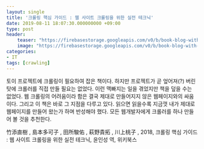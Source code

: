 ```yaml
---
layout: single
title: '크롤링 핵심 가이드 : 웹 사이트 크롤링을 위한 실전 테크닉'
date: 2019-08-11 18:07:30.000000000 +09:00
type: post
header:
    teaser: "https://firebasestorage.googleapis.com/v0/b/book-blog-with-largo.appspot.com/o/images%2F800x0.jfif?alt=media&token=67b8047e-052d-40ed-8421-0c2441632373"
    image: "https://firebasestorage.googleapis.com/v0/b/book-blog-with-largo.appspot.com/o/images%2F800x0.jfif?alt=media&token=67b8047e-052d-40ed-8421-0c2441632373"
categories:
- IT
tags: [crawling]
---
```


토이 프로젝트에 크롤링이 필요하여 잡은 책이다. 하지만 프로젝트가 곧 엎어져(?) 버린 탓에 크롤러를 직접 만들 필요는 없었다. 이런 맥빠지는 일을 겪었지만 책을 덮을 수는 없었다. 웹 크롤링의 어려움이라 함은 결국 제대로 만들어지지 않은 웹페이지와의 싸움이다. 그리고 이 책은 바로 그 지점을 다루고 있다. 읽으면 읽을수록 지금껏 내가 제대로 웹페이지를 만들어 왔는가 하며 반성해야 했다. 모든 웹개발자에게 크롤러를 하나 만들어 볼 것을 추천한다.  

竹添直樹 , 島本多可子 , 田所駿佑 , 萩野貴拓 , 川上桃子 , 2018, 크롤링 핵심 가이드 : 웹 사이트 크롤링을 위한 실전 테크닉, 윤인성 역, 위키북스
